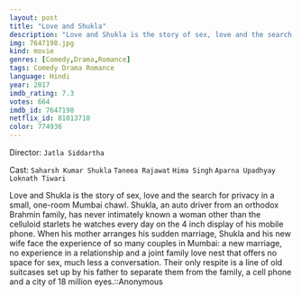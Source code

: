 ```yaml
---
layout: post
title: "Love and Shukla"
description: "Love and Shukla is the story of sex, love and the search for privacy in a small, one-room Mumbai chawl. Shukla, an auto driver from an orthodox Brahmin family, has never intimately known a woman other than the celluloid starlets he watches every day on the 4 inch display of his mobile phone. When his mother arranges his sudden marriage, Shukla and his new wife face the experience of so many couples in Mumbai: a new marriage, no experience in a relationship and a joint family love nest that offers no .."
img: 7647198.jpg
kind: movie
genres: [Comedy,Drama,Romance]
tags: Comedy Drama Romance 
language: Hindi
year: 2017
imdb_rating: 7.3
votes: 664
imdb_id: 7647198
netflix_id: 81013710
color: 774936
---
```

Director: `Jatla Siddartha`  

Cast: `Saharsh Kumar Shukla` `Taneea Rajawat` `Hima Singh` `Aparna Upadhyay` `Loknath Tiwari` 

Love and Shukla is the story of sex, love and the search for privacy in a small, one-room Mumbai chawl. Shukla, an auto driver from an orthodox Brahmin family, has never intimately known a woman other than the celluloid starlets he watches every day on the 4 inch display of his mobile phone. When his mother arranges his sudden marriage, Shukla and his new wife face the experience of so many couples in Mumbai: a new marriage, no experience in a relationship and a joint family love nest that offers no space for sex, much less a conversation. Their only respite is a line of old suitcases set up by his father to separate them from the family, a cell phone and a city of 18 million eyes.::Anonymous